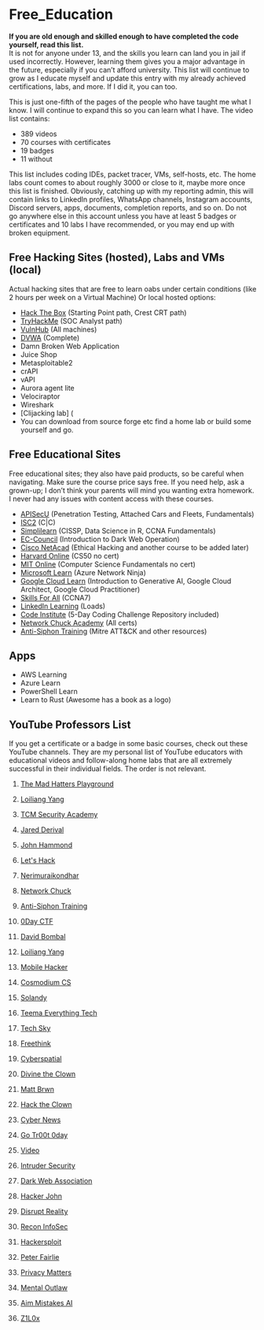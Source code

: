 # Free_Education


**If you are old enough and skilled enough to have completed the code yourself, read this list.**  
It is not for anyone under 13, and the skills you learn can land you in jail if used incorrectly. However, learning them gives you a major advantage in the future, especially if you can’t afford university. This list will continue to grow as I educate myself and update this entry with my already achieved certifications, labs, and more. If I did it, you can too.

This is just one-fifth of the pages of the people who have taught me what I know. I will continue to expand this so you can learn what I have. The video list contains:

- 389 videos
- 70 courses with certificates
- 19 badges
- 11 without

This list includes coding IDEs, packet tracer, VMs, self-hosts, etc. The home labs count comes to about roughly 3000 or close to it, maybe more once this list is finished. Obviously, catching up with my reporting admin, this will contain links to LinkedIn profiles, WhatsApp channels, Instagram accounts, Discord servers, apps, documents, completion reports, and so on. Do not go anywhere else in this account unless you have at least 5 badges or certificates and 10 labs I have recommended, or you may end up with broken equipment.

## Free Hacking Sites (hosted), Labs and VMs (local)

Actual hacking sites that are free to learn oabs under certain conditions (like 2 hours per week on a Virtual Machine) Or local hosted options:

- [Hack The Box](https://hackthebox.com) (Starting Point path, Crest CRT path)
- [TryHackMe](https://tryhackme.com) (SOC Analyst path)
- [VulnHub](https://vulnhub.com) (All machines)
- [DVWA](https://dvwa.com) (Complete)
- Damn Broken Web Application
- Juice Shop
- Metasploitable2
- crAPI
- vAPI
- Aurora agent lite
- Velociraptor
- Wireshark
- [Clijacking lab] (
- You can download from source forge etc find a home lab or build some yourself and go.


## Free Educational Sites

Free educational sites; they also have paid products, so be careful when navigating. Make sure the course price says free. If you need help, ask a grown-up; I don’t think your parents will mind you wanting extra homework. I never had any issues with content access with these courses.

- [APISecU](https://apisecu.com) (Penetration Testing, Attached Cars and Fleets, Fundamentals)
- [ISC2](https://isc2.com) (C|C)
- [Simplilearn](https://simplilearn.com) (CISSP, Data Science in R, CCNA Fundamentals)
- [EC-Council](https://ec-council.com) (Introduction to Dark Web Operation)
- [Cisco NetAcad](https://cisconetacad.net) (Ethical Hacking and another course to be added later)
- [Harvard Online](https://harvardonline.com) (CS50 no cert)
- [MIT Online](https://mitonline.com) (Computer Science Fundamentals no cert)
- [Microsoft Learn](https://microsoftlearn.com) (Azure Network Ninja)
- [Google Cloud Learn](https://googlecloudlearn.com) (Introduction to Generative AI, Google Cloud Architect, Google Cloud Practitioner)
- [Skills For All](https://skillsforall.net) (CCNA7)
- [LinkedIn Learning](https://linkinlearning.com) (Loads)
- [Code Institute](https://codeinstitute.com) (5-Day Coding Challenge Repository included)
- [Network Chuck Academy](https://networkchuckacademy.com) (All certs)
- [Anti-Siphon Training](https://antisyphontraining.com/paywhatyoucan) (Mitre ATT&CK and other resources)

## Apps

- AWS Learning
- Azure Learn
- PowerShell Learn
- Learn to Rust (Awesome has a book as a logo)


## YouTube Professors List

If you get a certificate or a badge in some basic courses, check out these YouTube channels. They are my personal list of YouTube educators with educational videos and follow-along home labs that are all extremely successful in their individual fields. The order is not relevant.

1. [The Mad Hatters Playground](https://youtube.com/@themadhattersplayground?si=UxKQwNT1uTlxq20U)

2. [Loiliang Yang](https://youtube.com/@loiliangyang?si=Q4qcwfs-BstYOmAE)

3. [TCM Security Academy](https://youtube.com/@tcmsecurityacademy?si=Oc0JSjtAbUzyTUKt)

4. [Jared Derival](https://youtube.com/@jaredderival4515?si=U94rzjuPD9eeF9O9)

5. [John Hammond](https://youtube.com/@_johnhammond?si=9tlxzQOLWxURgu5N)

6. [Let's Hack](https://youtube.com/@letshack2083?si=1gwIHSH7SssuKBWp)

7. [Nerimuraikondhar](https://youtube.com/@nerimuraikondhar?si=WoTCZfsCcGIWApU6)

8. [Network Chuck](https://youtube.com/@networkchuck?si=O1XUKnhBDatRnxSB)

9. [Anti-Siphon Training](https://youtube.com/@antisyphontraining?si=8eMq3s0i6hgUPiKJ)

10. [0Day CTF](https://youtube.com/@0dayctf?si=ht-HsrYxEWtEv-2N)

11. [David Bombal](https://youtube.com/@davidbombal?si=k841Gyk5_hxQTH9b)

12. [Loiliang Yang](https://youtube.com/@loiliangyang?si=Q4qcwfs-BstYOmAE)

13. [Mobile Hacker](https://youtube.com/@mobilehacker?si=a8OhnBNJCQ7FGo8J)

14. [Cosmodium CS](https://youtube.com/@cosmodiumcs?si=qQHL9-BMUBNMMfLt)

15. [Solandy](https://youtube.com/@solandy?si=W7C3xLDHNKbN5Chg)

16. [Teema Everything Tech](https://youtube.com/@teema.everythingtech?si=zBhnyDcixIewf-bS)

17. [Tech Sky](https://youtube.com/@tech_sky?si=-VdBo4C641BMoP_Y)

18. [Freethink](https://youtube.com/@freethink?si=1TwGFAgAT7Tt13EW)

19. [Cyberspatial](https://youtube.com/@cyberspatial?si=Wihexqvlgvbmnttk)

20. [Divine the Clown](https://youtube.com/@divinetheclown?si=7qe_J0NLINjB3A1S)

21. [Matt Brwn](https://youtube.com/@mattbrwn?si=D05p2w1mdI92uVbN)

22. [Hack the Clown](https://youtube.com/@hacktheclown?si=YFk9R-nBVSytFT_v)

23. [Cyber News](https://youtube.com/@cybernews?si=gTkxQ6ZIqQ7GJKZc)

24. [Go Tr00t 0day](https://youtube.com/@gotr00t0day?si=pm9SWs9p_7Y9XGyg)

25. [Video](https://youtu.be/PmtFtWVrxFE?si=KAo7uqXRI5cvWPT2)

26. [Intruder Security](https://youtube.com/@intrudersecurity?si=KFC8PzVIxpakINDY)

27. [Dark Web Association](https://youtube.com/@darkwebassociation?si=n76P78-yS3-m3kBJ)

28. [Hacker John](https://youtube.com/@hackerjohn?si=SmpYEuEdJSs07U8p)

29. [Disrupt Reality](https://youtube.com/@disruptreality?si=V-FIgL1NLQmqEFLB)

30. [Recon InfoSec](https://youtube.com/@reconinfosec7572?si=k2rCkXwm5wExw-S4)

31. [Hackersploit](https://youtube.com/@hackersploit?si=Pqxg8ZolAgC_ouB1)

32. [Peter Fairlie](https://youtube.com/@peterfairlie2296?si=dTfCozsYJHOZQUTy)

33. [Privacy Matters](https://youtube.com/@privacymatters517?si=EdAC-6_48bttDwu8)

34. [Mental Outlaw](https://youtube.com/@mentaloutlaw?si=1m_Qu6ypzXng-HxO)

35. [Aim Mistakes AI](https://youtube.com/@aimistakesai?si=yN9BhB6ZBwW_-di7)

36. [Z1L0x](https://youtube.com/@z1l0x?si=aNtmLswZ6KXLWkuH)
